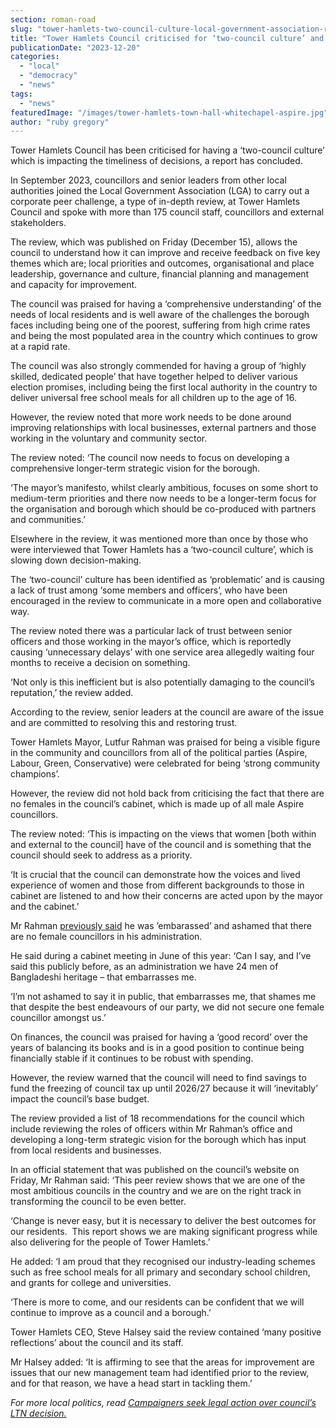 ```yaml
---
section: roman-road
slug: "tower-hamlets-two-council-culture-local-government-association-report"
title: "Tower Hamlets Council criticised for ‘two-council culture’ and gender imbalance"
publicationDate: "2023-12-20"
categories: 
  - "local"
  - "democracy"
  - "news"
tags: 
  - "news"
featuredImage: "/images/tower-hamlets-town-hall-whitechapel-aspire.jpg"
author: "ruby gregory"
---
```


Tower Hamlets Council has been criticised for having a ‘two-council culture’ which is impacting the timeliness of decisions, a report has concluded.

In September 2023, councillors and senior leaders from other local authorities joined the Local Government Association (LGA) to carry out a corporate peer challenge, a type of in-depth review, at Tower Hamlets Council and spoke with more than 175 council staff, councillors and external stakeholders.

The review, which was published on Friday (December 15), allows the council to understand how it can improve and receive feedback on five key themes which are; local priorities and outcomes, organisational and place leadership, governance and culture, financial planning and management and capacity for improvement.

The council was praised for having a ‘comprehensive understanding’ of the needs of local residents and is well aware of the challenges the borough faces including being one of the poorest, suffering from high crime rates and being the most populated area in the country which continues to grow at a rapid rate.

The council was also strongly commended for having a group of ‘highly skilled, dedicated people’ that have together helped to deliver various election promises, including being the first local authority in the country to deliver universal free school meals for all children up to the age of 16.

However, the review noted that more work needs to be done around improving relationships with local businesses, external partners and those working in the voluntary and community sector.

The review noted: ‘The council now needs to focus on developing a comprehensive longer-term strategic vision for the borough.

‘The mayor’s manifesto, whilst clearly ambitious, focuses on some short to medium-term priorities and there now needs to be a longer-term focus for the organisation and borough which should be co-produced with partners and communities.’

Elsewhere in the review, it was mentioned more than once by those who were interviewed that Tower Hamlets has a ‘two-council culture’, which is slowing down decision-making.

The ‘two-council’ culture has been identified as ‘problematic’ and is causing a lack of trust among ‘some members and officers’, who have been encouraged in the review to communicate in a more open and collaborative way.

The review noted there was a particular lack of trust between senior officers and those working in the mayor’s office, which is reportedly causing ‘unnecessary delays’ with one service area allegedly waiting four months to receive a decision on something.

‘Not only is this inefficient but is also potentially damaging to the council’s reputation,’ the review added.

According to the review, senior leaders at the council are aware of the issue and are committed to resolving this and restoring trust.

Tower Hamlets Mayor, Lutfur Rahman was praised for being a visible figure in the community and councillors from all of the political parties (Aspire, Labour, Green, Conservative) were celebrated for being ‘strong community champions’.

However, the review did not hold back from criticising the fact that there are no females in the council’s cabinet, which is made up of all male Aspire councillors.

The review noted: ‘This is impacting on the views that women \[both within and external to the council\] have of the council and is something that the council should seek to address as a priority.

‘It is crucial that the council can demonstrate how the voices and lived experience of women and those from different backgrounds to those in cabinet are listened to and how their concerns are acted upon by the mayor and the cabinet.’

Mr Rahman [previously said](https://www.mylondon.news/news/east-london-news/east-london-mayor-embarrassed-no-27188657) he was ’embarassed’ and ashamed that there are no female councillors in his administration.

He said during a cabinet meeting in June of this year: ‘Can I say, and I’ve said this publicly before, as an administration we have 24 men of Bangladeshi heritage – that embarrasses me.

‘I’m not ashamed to say it in public, that embarrasses me, that shames me that despite the best endeavours of our party, we did not secure one female councillor amongst us.’

On finances, the council was praised for having a ‘good record’ over the years of balancing its books and is in a good position to continue being financially stable if it continues to be robust with spending.

However, the review warned that the council will need to find savings to fund the freezing of council tax up until 2026/27 because it will ‘inevitably’ impact the council’s base budget.

The review provided a list of 18 recommendations for the council which include reviewing the roles of officers within Mr Rahman’s office and developing a long-term strategic vision for the borough which has input from local residents and businesses.

In an official statement that was published on the council’s website on Friday, Mr Rahman said: ‘This peer review shows that we are one of the most ambitious councils in the country and we are on the right track in transforming the council to be even better.

‘Change is never easy, but it is necessary to deliver the best outcomes for our residents.  This report shows we are making significant progress while also delivering for the people of Tower Hamlets.’

He added: ‘I am proud that they recognised our industry-leading schemes such as free school meals for all primary and secondary school children, and grants for college and universities.

‘There is more to come, and our residents can be confident that we will continue to improve as a council and a borough.’

Tower Hamlets CEO, Steve Halsey said the review contained ‘many positive reflections’ about the council and its staff.

Mr Halsey added: ‘It is affirming to see that the areas for improvement are issues that our new management team had identified prior to the review, and for that reason, we have a head start in tackling them.’

_For more local politics, read_ [_Campaigners seek legal action over council’s LTN decision._](https://romanroadlondon.com/campaigners-legal-action-tower-hamlets-council-low-traffic-neighbourhoods/)


